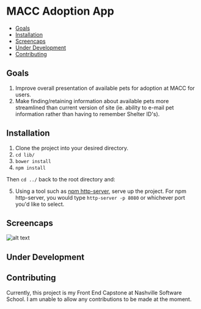 MACC Adoption App
================

  - [Goals](#goals)
  - [Installation](#installation)
  - [Screencaps](#screencaps)
  - [Under Development](#under-development)
  - [Contributing](#contributing)


## Goals
1. Improve overall presentation of available pets for adoption at MACC for users.
2. Make finding/retaining information about available pets more streamlined than current version of site (ie. ability to e-mail pet information rather than having to remember Shelter ID's).

## Installation

1. Clone the project into your desired directory.
2. `cd lib/`
3. `bower install`
4. `npm install`

Then `cd ../` back to the root directory and:

5. Using a tool such as [npm http-server](https://www.npmjs.com/package/http-server), serve up the project. For npm http-server, you would type `http-server -p 8080` or whichever port you'd like to select.

## Screencaps


![alt text]("./img/petresult-mobile.ss.png")


## Under Development

## Contributing

Currently, this project is my Front End Capstone at Nashville Software School. I am unable to allow any contributions to be made at the moment.
